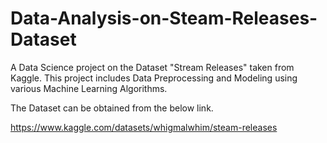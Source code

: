 # Data-Analysis-on-Steam-Releases-Dataset
A Data Science project on the Dataset "Stream Releases" taken from Kaggle. This project includes Data Preprocessing and Modeling using various Machine Learning Algorithms.

The Dataset can be obtained from the below link.

https://www.kaggle.com/datasets/whigmalwhim/steam-releases
